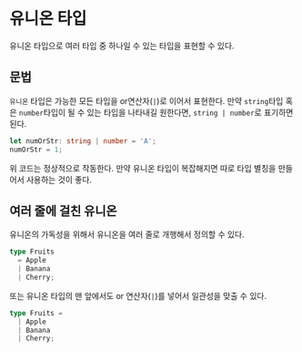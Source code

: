 # 유니온 타입

유니온 타입으로 여러 타입 중 하나일 수 있는 타입을 표현할 수 있다.

## 문법

`유니온` 타입은 가능한 모든 타입을 or연산자(`|`)로 이어서 표현한다.
만약 `string`타입 혹은 `number`타입이 될 수 있는 타입을 나타내길 원한다면, `string | number`로 표기하면 된다.

```ts
let numOrStr: string | number = 'A';
numOrStr = 1;
```

위 코드는 정상적으로 작동한다.
만약 유니온 타입이 복잡해지면 따로 타입 별칭을 만들어서 사용하는 것이 좋다.

## 여러 줄에 걸친 유니온

유니온의 가독성을 위해서 유니온을 여러 줄로 개행해서 정의할 수 있다.

```ts
type Fruits
  = Apple
  | Banana
  | Cherry;
```

또는 유니온 타입의 맨 앞에서도 or 연산자(`|`)를 넣어서 일관성을 맞출 수 있다.

```ts
type Fruits =
  | Apple
  | Banana
  | Cherry;
```